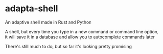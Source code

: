 # adapta-shell

An adaptive shell made in Rust and Python

A shell, but every time you type in a new command or command line option, it will save it in a database and allow you to autocomplete commands later

There's still much to do, but so far it's looking pretty promising
